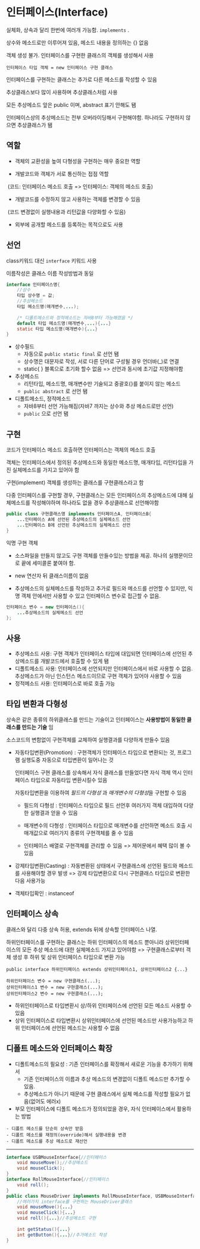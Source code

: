 # 인터페이스(Interface)

실체화, 상속과 달리 한번에 여러개 가능함. `implements` .

상수와 메소드로만 이루어져 있음, 메소드 내용을 정의하는 {} 없음

객체 생성 불가. 인터페이스를 구현한 클래스의 객체를 생성해서 사용

```
인터페이스 타입 객체 = new 인터페이스 구현 클래스
```

인터페이스를 구현하는 클래스는 추가로 다른 메소드를 작성할 수 있음

추상클래스보다 많이 사용하며 추상클래스처럼 사용

모든 추상메소드 앞은 public 이며, abstract 표기 안해도 됌

인터페이스상의 추상메소드는 전부 오버라이딩해서 구현해야함. 하나라도 구현하지 않으면 추상클래스가 됌

## 역할

- 객체의 교환성을 높여 다형성을 구현하는 매우 중요한 역할

- 개발코드와 객체가 서로 통신하는 접점 역할

​		(코드: 인터페이스 메소드 호출 => 인터페이스: 객체의 메소드 호출)

- 개발코드를 수정하지 않고 사용하는 객체를 변경할 수 있음

​		(코드 변경없이 실행내용과 리턴값을 다양화할 수 있음)

- 외부에 공개할 메소드를 등록하는 목적으로도 사용

## 선언

class키워드 대신 `interface` 키워드 사용

이름작성은 클래스 이름 작성방법과 동일

```java
interface 인터페이스명{
    //상수
    타입 상수명 = 값;
    //추상메소드
    타입 메소드명(매개변수,...);
    
    /* 디폴트메소드와 정적메소드는 자바8부터 가능해졌음 */
    default 타입 메소드명(매개변수,...){...}
    static 타입 메소드명(매개변수){...}
}
```

- 상수필드
  - 자동으로 `public static final` 로 선언 됌
  - 상수명은 대문자로 작성, 서로 다른 단어로 구성될 경우 언더바(_)로 연결
  - static{ } 블록으로 초기화 할수 없음 => 선언과 동시에 초기값 지정해야함
- 추상메소드
  - 리턴타입, 메소드명, 매개변수만 기술되고 중괄호{}를 붙이지 않는 메소드
  -  `public abstract` 로 선언 됌
- 디폴트메소드, 정적메소드
  - 자바8부터 선언 가능해짐(자바7 까지는 상수와 추상 메소드로만 선언)
  - `public` 으로 선언 됌

## 구현

코드가 인터페이스 메소드 호출하면 인터페이스는 객체의 메소드 호출

객체는 인터페이스에서 정의된 추상메소드와 동일한 메소드명, 매개타입, 리턴타입을 가진 실체메소드를 가지고 있어야 함

구현(implement) 객체를 생성하는 클래스를 구현클래스라고 함

다중 인터페이스를 구현할 경우, 구현클래스는 모든 인터페이스의 추상메소드에 대해 실체메소드를 작성해야하며 하나라도 없을 경우 추상클래스로 선언해야함

```java
public class 구현클래스명 implements 인터페이스A, 인터페이스B{
    ...인터페이스 A에 선언된 추상메소드의 실체메소드 선언
    ...인터페이스 B에 선언된 추상메소드의 실체메소드 선언
}
```

익명 구현 객체

- 소스파일을 만들지 않고도 구현 객체를 만들수있는 방법을 제공. 하나의 실행문이므로 끝에 세미콜론 붙여야 함.

- new 연산자 뒤 클래스이름이 없음

- 추상메소드의 실체메소드를 작성하고 추가로 필드와 메소드를 선언할 수 있지만, 익명 객체 안에서만 사용할 수 있고 인터페이스 변수로 접근할 수 없음.

```java
인터페이스 변수 = new 인터페이스(){
    ...추상메소드의 실체메소드 선언
};
```

## 사용

- 추상메소드 사용: 구현 객체가 인터페이스 타입에 대입되면 인터페이스에 선언된 추상메소드를 개발코드에서 호출할 수 있게 됌
- 디폴트메소드 사용: 인터페이스에 선언되지만 인터페이스에서 바로 사용할 수 없음. 추상메소드가 아닌 인스턴스 메소드이므로 구현 객체가 있어야 사용할 수 있음
- 정적메소드 사용: 인터페이스로 바로 호출 가능

## 타입 변환과 다형성

상속은 같은 종류의 하위클래스를 만드는 기술이고 인터페이스는 **사용방법이 동일한 클래스를 만드는 기술** 임

소스코드의 변함없이 구현객체를 교체하여 실행결과를 다양하게 만들수 있음

- 자동타입변환(Promotion) : 구현객체가 인터페이스 타입으로 변환되는 것, 프로그램 실행도중 자동으로 타입변환이 일어나는 것

  인터페이스 구현 클래스를 상속해서 자식 클래스를 만들었다면 자식 객체 역시 인터페이스 타입으로 자동타입 변환시킬수 있음

  자동타입변환을 이용하여 *필드의 다형성* 과 *매개변수의 다형성*을 구현할 수 있음

  - 필드의 다형성 : 인터페이스 타입으로 필드 선언후 여러가지 객체 대입하여 다양한 실행결과 얻을 수 있음

  - 매개변수의 다형성 : 인터페이스 타입으로 매개변수를 선언하면 메소드 호출 시 매개값으로 여러가지 종류의 구현객체를 줄 수 있음

  - 인터페이스 배열로 구현객체를 관리할 수 있음 => 제어문에서 혜택 많이 볼 수 있음

- 강제타입변환(Casting) : 자동변환된 상태에서 구현클래스에 선언된 필드와 메소드를 사용해야할 경우 발생 => 강제 타입변환으로 다시 구현클래스 타입으로 변환한 다음 사용가능
- 객체타입확인 :  instanceof

## 인터페이스 상속

클래스와 달리 다중 상속 허용, extends 뒤에 상속할 인터페이스 나열.

하위인터페이스를 구현하는 클래스는 하위 인터페이스의 메소드 뿐아니라 상위인터페이스의 모든 추상 메소드에 대한 실체메소드 가지고 있어야함 => 구현클래스로부터 객체 생성 후 하위 및 상위 인터페이스 타입으로 변환 가능

```
public interface 하위인터페이스 extends 상위인터페이스1, 상위인터페이스2 {...}

하위인터페이스 변수 = new 구현클래스(...);
상위인터페이스1 변수 = new 구현클래스(...);
상위인터페이스2 변수 = new 구현클래스(...);
```

- 하위인터페이스로 타입변환시 상/하위 인터페이스에 선언된 모든 메소드 사용할 수 있음
- 상위 인터페이스로 타입변환시 상위인터페이스에 선언된 메소드만 사용가능하고 하위 인터페이스에 선언된 메소드는 사용할 수 없음

## 디폴트 메소드와 인터페이스 확장

- 디폴트메소드의 필요성 : 기존 인터페이스를 확장해서 새로운 기능을 추가하기 위해서
  - 기존 인터페이스의 이름과 추상 메소드의 변경없이 디폴트 메소드만 추가할 수 있음.
  - 추상메소드가 아니기 때문에 구현 클래스에서 실체 메소드를 작성할 필요가 없음(없어도 에러x)
- 부모 인터페이스에 디폴트 메소드가 정의되었을 경우, 자식 인터페이스에서 활용하는 방법

```
- 디폴트 메소드를 단순히 상속만 받음
- 디폴트 메소드를 재정의(override)해서 실행내용을 변경
- 디폴트 메소드를 추상 메소드로 재선언
```

---



```java
interface USBMouseInterface{//인터페이스
    void mouseMove();//추상메소드
    void mouseClick();
}
interface RollMouseInterface{//인터페이스
    void roll();
}
public class MouseDriver implements RollMouseInterface, USBMouseInterface{
    //여러가지 interface를 구현하는 MouseDriver클래스
    void mouseMove(){...}
    void mouseClick(){...}
    void roll(){...}//추상메소드 구현
    
    int getStatus(){...}
    int getButton(){...}//추가메소드 작성
}
```


